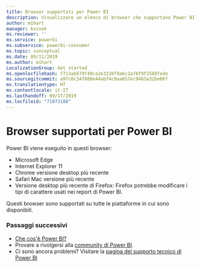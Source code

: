 ```yaml
---
title: Browser supportati per Power BI
description: Visualizzare un elenco di browser che supportano Power BI
author: mihart
manager: kvivek
ms.reviewer: ''
ms.service: powerbi
ms.subservice: powerbi-consumer
ms.topic: conceptual
ms.date: 09/11/2019
ms.author: mihart
LocalizationGroup: Get started
ms.openlocfilehash: f713ab679f49ca2e3226f9a6c2a7bf9f2588fede
ms.sourcegitcommit: a97c0c34f888e44abf4c9aa657ec9463a32be06f
ms.translationtype: HT
ms.contentlocale: it-IT
ms.lasthandoff: 09/17/2019
ms.locfileid: "71073188"
---
```

# <a name="supported-browsers-for-power-bi"></a>Browser supportati per Power BI
Power BI viene eseguito in questi browser:

* Microsoft Edge
* Internet Explorer 11
* Chrome versione desktop più recente
* Safari Mac versione più recente
* Versione desktop più recente di Firefox: Firefox potrebbe modificare i tipi di carattere usati nei report di Power BI.

Questi browser sono supportati su tutte le piattaforme in cui sono disponibili.

### <a name="next-steps"></a>Passaggi successivi
* [Che cos'è Power BI?](../power-bi-overview.md)
* Provare a rivolgersi alla [community di Power BI](http://community.powerbi.com/).
* Ci sono ancora problemi? Visitare la [pagina del supporto tecnico di Power BI](https://powerbi.microsoft.com/support/)

